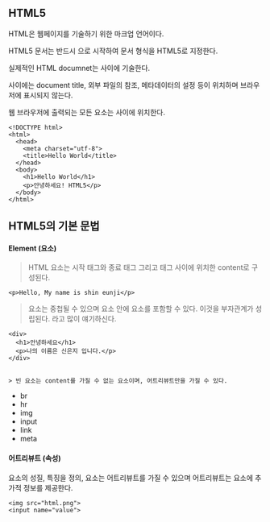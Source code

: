 ## HTML5

HTML은 웹페이지를 기술하기 위한 마크업 언어이다.

HTML5 문서는 반드시 <!DOCTYPE html> 으로 시작하여 문서 형식을 HTML5로 지정한다.

실제적인 HTML documnet는 <html></html> 사이에 기술한다.

<head></head>사이에는 document title, 외부 파일의 참조, 메타데이터의 설정 등이 위치하며 브라우저에 표시되지 않는다.

웹 브라우저에 출력되는 모든 요소는 <body></body>사이에 위치한다.

```
<!DOCTYPE html>
<html>
  <head>
    <meta charset="utf-8">
    <title>Hello World</title>
  </head>
  <body>
    <h1>Hello World</h1>
    <p>안녕하세요! HTML5</p>
  </body>
</html>
```

## HTML5의 기본 문법

#### Element (요소)

> HTML 요소는 시작 태그와 종료 태그 그리고 태그 사이에 위치한 content로 구성된다.

```
<p>Hello, My name is shin eunji</p>
```

> 요소는 중첩될 수 있으며 요소 안에 요소를 포함할 수 있다. 이것을 부자관계가 성립된다. 라고 많이 얘기하신다.

```
<div>
  <h1>안녕하세요</h1>
  <p>나의 이름은 신은지 입니다.</p>
</div>


> 빈 요소는 content를 가질 수 없는 요소이며, 어트리뷰트만을 가질 수 있다.
```

- br
- hr
- img
- input
- link
- meta

#### 어트리뷰트 (속성)

요소의 성질, 특징을 정의, 요소는 어트리뷰트를 가질 수 있으며﻿ 어트리뷰트는 요소에 추가적 정보를 제공한다.

```
<img src="html.png">
<input name="value">
```

